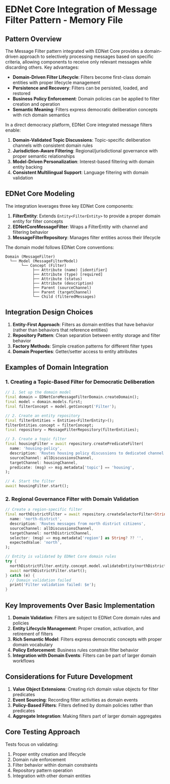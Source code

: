 # EDNet Core Integration of Message Filter Pattern - Memory File

## Pattern Overview

The Message Filter pattern integrated with EDNet Core provides a domain-driven approach to selectively processing messages based on specific criteria, allowing components to receive only relevant messages while discarding others. Key advantages:

- **Domain-Driven Filter Lifecycle**: Filters become first-class domain entities with proper lifecycle management
- **Persistence and Recovery**: Filters can be persisted, loaded, and restored
- **Business Policy Enforcement**: Domain policies can be applied to filter creation and operation
- **Semantic Meaning**: Filters express democratic deliberation concepts with rich domain semantics

In a direct democracy platform, EDNet Core integrated message filters enable:

1. **Domain-Validated Topic Discussions**: Topic-specific deliberation channels with consistent domain rules
2. **Jurisdiction-Aware Filtering**: Regional/jurisdictional governance with proper semantic relationships
3. **Model-Driven Personalization**: Interest-based filtering with domain entity backing
4. **Consistent Multilingual Support**: Language filtering with domain validation

## EDNet Core Modeling

The integration leverages three key EDNet Core components:

1. **FilterEntity**: Extends `Entity<FilterEntity>` to provide a proper domain entity for filter concepts
2. **EDNetCoreMessageFilter**: Wraps a FilterEntity with channel and filtering behavior
3. **MessageFilterRepository**: Manages filter entities across their lifecycle

The domain model follows EDNet Core conventions:

```
Domain (MessageFilter)
  └── Model (MessageFilterModel)
       └── Concept (Filter)
            ├── Attribute (name) [identifier]
            ├── Attribute (type) [required]
            ├── Attribute (status)
            ├── Attribute (description)
            ├── Parent (sourceChannel)
            ├── Parent (targetChannel)
            └── Child (filteredMessages)
```

## Integration Design Choices

1. **Entity-First Approach**: Filters as domain entities that have behavior (rather than behaviors that reference entities)
2. **Repository Pattern**: Clean separation between entity storage and filter behavior
3. **Factory Methods**: Simple creation patterns for different filter types
4. **Domain Properties**: Getter/setter access to entity attributes

## Examples of Domain Integration

### 1. Creating a Topic-Based Filter for Democratic Deliberation

```dart
// 1. Set up the domain model
final domain = EDNetCoreMessageFilterDomain.createDomain();
final model = domain.models.first;
final filterConcept = model.getConcept('Filter');

// 2. Create an entity repository
final filterEntities = Entities<FilterEntity>();
filterEntities.concept = filterConcept;
final repository = MessageFilterRepository(filterEntities);

// 3. Create a topic filter
final housingFilter = await repository.createPredicateFilter(
  name: 'housing-policy',
  description: 'Routes housing policy discussions to dedicated channel',
  sourceChannel: allDiscussionsChannel,
  targetChannel: housingChannel,
  predicate: (msg) => msg.metadata['topic'] == 'housing',
);

// 4. Start the filter
await housingFilter.start();
```

### 2. Regional Governance Filter with Domain Validation

```dart
// Create a region-specific filter
final northDistrictFilter = await repository.createSelectorFilter<String>(
  name: 'north-district',
  description: 'Routes messages from north district citizens',
  sourceChannel: allDiscussionsChannel,
  targetChannel: northDistrictChannel,
  selector: (msg) => msg.metadata['region'] as String? ?? '',
  expectedValue: 'north',
);

// Entity is validated by EDNet Core domain rules
try {
  northDistrictFilter.entity.concept.model.validateEntity(northDistrictFilter.entity);
  await northDistrictFilter.start();
} catch (e) {
  // Domain validation failed
  print('Filter validation failed: $e');
}
```

## Key Improvements Over Basic Implementation

1. **Domain Validation**: Filters are subject to EDNet Core domain rules and policies
2. **Entity Lifecycle Management**: Proper creation, activation, and retirement of filters
3. **Rich Semantic Model**: Filters express democratic concepts with proper domain vocabulary
4. **Policy Enforcement**: Business rules constrain filter behavior
5. **Integration with Domain Events**: Filters can be part of larger domain workflows

## Considerations for Future Development

1. **Value Object Extensions**: Creating rich domain value objects for filter predicates
2. **Event Sourcing**: Recording filter activities as domain events
3. **Policy-Based Filters**: Filters defined by domain policies rather than predicates
4. **Aggregate Integration**: Making filters part of larger domain aggregates

## Core Testing Approach

Tests focus on validating:

1. Proper entity creation and lifecycle
2. Domain rule enforcement
3. Filter behavior within domain constraints
4. Repository pattern operation
5. Integration with other domain entities 